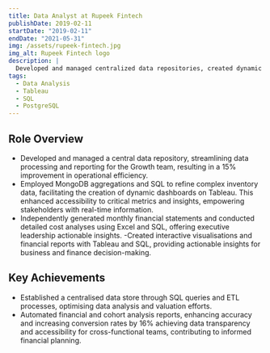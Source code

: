 ```yaml
---
title: Data Analyst at Rupeek Fintech
publishDate: 2019-02-11
startDate: "2019-02-11"
endDate: "2021-05-31"
img: /assets/rupeek-fintech.jpg
img_alt: Rupeek Fintech logo
description: |
  Developed and managed centralized data repositories, created dynamic dashboards, and automated financial analyses using SQL, Tableau, and MongoDB, driving operational efficiency and actionable insights for strategic decision-making.
tags:
  - Data Analysis
  - Tableau
  - SQL
  - PostgreSQL
---
```

## Role Overview

- Developed and managed a central data repository, streamlining data processing and reporting for the Growth team, resulting in a 15% improvement in operational efficiency.
- Employed MongoDB aggregations and SQL to refine complex inventory data, facilitating the creation of dynamic dashboards on Tableau. This enhanced accessibility to critical metrics and insights, empowering stakeholders with real-time information.
- Independently generated monthly financial statements and conducted detailed cost analyses using Excel and SQL, offering executive leadership actionable insights.
-Created interactive visualisations and financial reports with Tableau and SQL, providing actionable insights for business and finance decision-making.

## Key Achievements

- Established a centralised data store through SQL queries and ETL processes, optimising data analysis and valuation efforts.
- Automated financial and cohort analysis reports, enhancing accuracy and increasing conversion rates by 16% achieving data transparency and accessibility for cross-functional teams, contributing to informed financial planning.